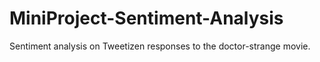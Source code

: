 # MiniProject-Sentiment-Analysis

Sentiment analysis on Tweetizen responses to the doctor-strange movie.
